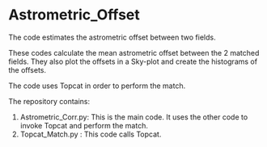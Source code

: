 # Astrometric_Offset
The code estimates the astrometric offset between two fields.

These codes calculate the mean astrometric offset
between the 2 matched fields. They also plot the
offsets in a Sky-plot and create the histograms
of the offsets. 

The code uses Topcat in order to perform the match.

The repository contains:
1) Astrometric_Corr.py: This is the main code.
                          It uses the other code to
                          invoke Topcat and perform the match.
2) Topcat_Match.py      : This code calls Topcat.
